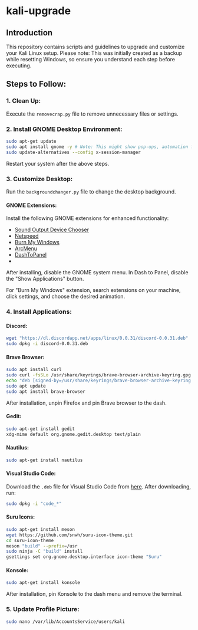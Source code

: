 # kali-upgrade

## Introduction
This repository contains scripts and guidelines to upgrade and customize your Kali Linux setup. Please note: This was initially created as a backup while resetting Windows, so ensure you understand each step before executing.

## Steps to Follow:

### 1. Clean Up:
Execute the `removecrap.py` file to remove unnecessary files or settings.

### 2. Install GNOME Desktop Environment:
```sh
sudo apt-get update
sudo apt install gnome -y # Note: This might show pop-ups, automation for this is in progress
sudo update-alternatives --config x-session-manager
```

Restart your system after the above steps.

### 3. Customize Desktop:
Run the `backgroundchanger.py` file to change the desktop background.

#### GNOME Extensions:
Install the following GNOME extensions for enhanced functionality:
- [Sound Output Device Chooser](https://extensions.gnome.org/extension/906/sound-output-device-chooser)
- [Netspeed](https://extensions.gnome.org/extension/104/netspeed)
- [Burn My Windows](https://extensions.gnome.org/extension/4679/burn-my-windows/)
- [ArcMenu](https://extensions.gnome.org/extension/3628/arcmenu/)
- [DashToPanel](https://extensions.gnome.org/extension/1160/dash-to-panel/)
- 
After installing, disable the GNOME system menu. In Dash to Panel, disable the "Show Applications" button.

For "Burn My Windows" extension, search extensions on your machine, click settings, and choose the desired animation.

### 4. Install Applications:

#### Discord:
```sh
wget "https://dl.discordapp.net/apps/linux/0.0.31/discord-0.0.31.deb"
sudo dpkg -i discord-0.0.31.deb
```

#### Brave Browser:
```sh
sudo apt install curl
sudo curl -fsSLo /usr/share/keyrings/brave-browser-archive-keyring.gpg https://brave-browser-apt-release.s3.brave.com/brave-browser-archive-keyring.gpg
echo "deb [signed-by=/usr/share/keyrings/brave-browser-archive-keyring.gpg] https://brave-browser-apt-release.s3.brave.com/ stable main"|sudo tee /etc/apt/sources.list.d/brave-browser-release.list
sudo apt update
sudo apt install brave-browser
```

After installation, unpin Firefox and pin Brave browser to the dash.

#### Gedit:
```sh
sudo apt-get install gedit
xdg-mime default org.gnome.gedit.desktop text/plain
```

#### Nautilus:
```sh
sudo apt-get install nautilus
```


#### Visual Studio Code:
Download the `.deb` file for Visual Studio Code from [here](https://code.visualstudio.com/sha/download?build=stable&os=linux-deb-x64). After downloading, run:
```sh
sudo dpkg -i "code_*"
```

#### Suru Icons:
```sh
sudo apt-get install meson
wget https://github.com/snwh/suru-icon-theme.git
cd suru-icon-theme
meson "build" --prefix=/usr
sudo ninja -C "build" install
gsettings set org.gnome.desktop.interface icon-theme "Suru"
```

#### Konsole:
```sh
sudo apt-get install konsole
```
After installation, pin Konsole to the dash menu and remove the terminal.

### 5. Update Profile Picture:
```sh
sudo nano /var/lib/AccountsService/users/kali
```

